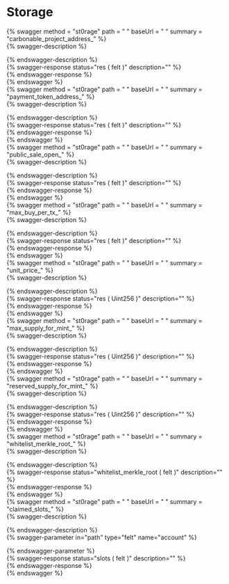 
Storage
=======
  
{% swagger method = "st0rage" path = " " baseUrl = " " summary = "carbonable_project_address_" %}  
{% swagger-description %}  
  
{% endswagger-description %}  
{% swagger-response status="res ( felt )" description="" %}  
{% endswagger-response %}  
{% endswagger %}  
{% swagger method = "st0rage" path = " " baseUrl = " " summary = "payment_token_address_" %}  
{% swagger-description %}  
  
{% endswagger-description %}  
{% swagger-response status="res ( felt )" description="" %}  
{% endswagger-response %}  
{% endswagger %}  
{% swagger method = "st0rage" path = " " baseUrl = " " summary = "public_sale_open_" %}  
{% swagger-description %}  
  
{% endswagger-description %}  
{% swagger-response status="res ( felt )" description="" %}  
{% endswagger-response %}  
{% endswagger %}  
{% swagger method = "st0rage" path = " " baseUrl = " " summary = "max_buy_per_tx_" %}  
{% swagger-description %}  
  
{% endswagger-description %}  
{% swagger-response status="res ( felt )" description="" %}  
{% endswagger-response %}  
{% endswagger %}  
{% swagger method = "st0rage" path = " " baseUrl = " " summary = "unit_price_" %}  
{% swagger-description %}  
  
{% endswagger-description %}  
{% swagger-response status="res ( Uint256 )" description="" %}  
{% endswagger-response %}  
{% endswagger %}  
{% swagger method = "st0rage" path = " " baseUrl = " " summary = "max_supply_for_mint_" %}  
{% swagger-description %}  
  
{% endswagger-description %}  
{% swagger-response status="res ( Uint256 )" description="" %}  
{% endswagger-response %}  
{% endswagger %}  
{% swagger method = "st0rage" path = " " baseUrl = " " summary = "reserved_supply_for_mint_" %}  
{% swagger-description %}  
  
{% endswagger-description %}  
{% swagger-response status="res ( Uint256 )" description="" %}  
{% endswagger-response %}  
{% endswagger %}  
{% swagger method = "st0rage" path = " " baseUrl = " " summary = "whitelist_merkle_root_" %}  
{% swagger-description %}  
  
{% endswagger-description %}  
{% swagger-response status="whitelist_merkle_root ( felt )" description="" %}  
{% endswagger-response %}  
{% endswagger %}  
{% swagger method = "st0rage" path = " " baseUrl = " " summary = "claimed_slots_" %}  
{% swagger-description %}  
  
{% endswagger-description %}  
{% swagger-parameter in="path" type="felt" name="account" %}  
  
{% endswagger-parameter %}  
{% swagger-response status="slots ( felt )" description="" %}  
{% endswagger-response %}  
{% endswagger %}
